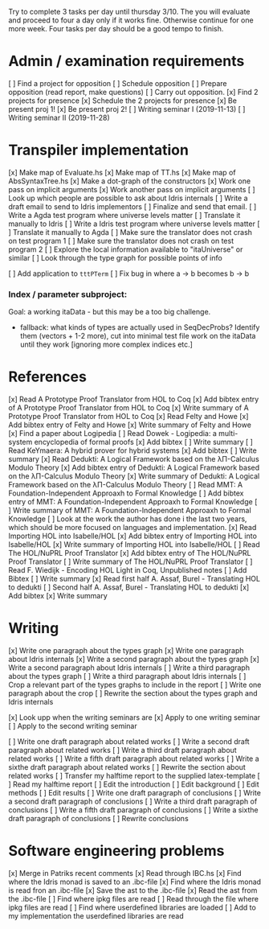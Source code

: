 Try to complete 3 tasks per day until thursday 3/10. The you will evaluate and
proceed to four a day only if it works fine. Otherwise continue for one more
week. Four tasks per day should be a good tempo to finish.

Admin / examination requirements
============
[ ] Find a project for opposition
[ ] Schedule opposition
[ ] Prepare opposition (read report, make questions)
[ ] Carry out opposition.
[x] Find 2 projects for presence
[x] Schedule the 2 projects for presence
[x] Be present proj 1!
[x] Be present proj 2!
[ ] Writing seminar I (2019-11-13)
[ ] Writing seminar II (2019-11-28)


Transpiler implementation
=========================
[x] Make map of Evaluate.hs
[x] Make map of TT.hs
[x] Make map of AbsSyntaxTree.hs
[x] Make a dot-graph of the constructors
[x] Work one pass on implicit arguments
[x] Work another pass on implicit arguments
[ ] Look up which people are possible to ask about Idris internals
[ ] Write a draft email to send to Idris implementors
[ ] Finalize and send that email.
[ ] Write a Agda test program where universe levels matter
[ ] Translate it manually to Idris
[ ] Write a Idris test program where universe levels matter
[ ] Translate it manually to Agda
[ ] Make sure the translator does not crash on test program 1
[ ] Make sure the translator does not crash on test program 2
[ ] Explore the local information available to "itaUniverse" or similar
[ ] Look through the type graph for possible points of info

[ ] Add application to `tttPTerm`
[ ] Fix bug in where a -> b becomes b -> b

### Index / parameter subproject:
Goal: a working itaData - but this may be a too big challenge.
- fallback: what kinds of types are actually used in SeqDecProbs?
   Identify them (vectors + 1-2 more), cut into minimal test file
   work on the itaData until they work [ignoring more complex indices etc.]

References
==========
[x] Read A Prototype Proof Translator from HOL to Coq
[x]   Add bibtex entry of A Prototype Proof Translator from HOL to Coq
[x]   Write summary of A Prototype Proof Translator from HOL to Coq
[x] Read Felty and Howe
[x]   Add bibtex entry of Felty and Howe
[x]   Write summary of Felty and Howe
[x] Find a paper about Logipedia
[ ] Read Dowek - Logipedia: a multi-system encyclopedia of formal proofs
[x]   Add bibtex
[ ]   Write summary
[ ] Read KeYmaera: A hybrid prover for hybrid systems
[x]   Add bibtex
[ ]   Write summary
[x] Read Dedukti: A Logical Framework based on the λΠ-Calculus Modulo Theory
[x]   Add bibtex entry of Dedukti: A Logical Framework based on the λΠ-Calculus Modulo Theory
[x]   Write summary of Dedukti: A Logical Framework based on the λΠ-Calculus Modulo Theory
[ ] Read MMT: A Foundation-Independent Approaxh to Formal Knowledge
[ ]   Add bibtex entry of MMT: A Foundation-Independent Approaxh to Formal Knowledge
[ ]   Write summary of MMT: A Foundation-Independent Approaxh to Formal Knowledge
[ ] Look at the work the author has done i the last two years, which should be
    more focused on languages and implementation.
[x] Read Importing HOL into Isabelle/HOL
[x]   Add bibtex entry of Importing HOL into Isabelle/HOL
[x]   Write summary of Importing HOL into Isabelle/HOL
[ ] Read The HOL/NuPRL Proof Translator
[x]   Add bibtex entry of The HOL/NuPRL Proof Translator
[ ]   Write summary of The HOL/NuPRL Proof Translator
[ ] Read F. Wiedijk - Encoding HOL Light in Coq, Unpublished notes
[ ]   Add Bibtex
[ ]   Write summary
[x] Read first half A. Assaf, Burel - Translating HOL to dedukti
[ ]   Second half A. Assaf, Burel - Translating HOL to dedukti
[x]   Add bibtex
[x]   Write summary

Writing
=======
[x] Write one paragraph about the types graph
[x] Write one paragraph about Idris internals
[x] Write a second paragraph about the types graph
[x] Write a second paragraph about Idris internals
[ ] Write a third paragraph about the types graph
[ ] Write a third paragraph about Idris internals
[ ] Crop a relevant part of the types graphs to include in the report
[ ] Write one paragraph about the crop
[ ] Rewrite the section about the types graph and Idris internals

[x] Look upp when the writing seminars are
[x] Apply to one writing seminar
[ ] Apply to the second writing seminar

[ ] Write one draft paragraph about related works
[ ] Write a second draft paragraph about related works
[ ] Write a third draft paragraph about related works
[ ] Write a fifth draft paragraph about related works
[ ] Write a sixthe draft paragraph about related works
[ ] Rewrite the section about related works
[ ] Transfer my halftime report to the supplied latex-template
[ ] Read my halftime report
[ ] Edit the introduction
[ ] Edit background
[ ] Edit methods
[ ] Edit results
[ ] Write one draft paragraph of conclusions
[ ] Write a second draft paragraph of conclusions
[ ] Write a third draft paragraph of conclusions
[ ] Write a fifth draft paragraph of conclusions
[ ] Write a sixthe draft paragraph of conclusions
[ ] Rewrite conclusions

Software engineering problems
=============================
[x] Merge in Patriks recent comments
[x] Read through IBC.hs
[x] Find where the Idris monad is saved to an .ibc-file
[x] Find where the Idris monad is read fron an .ibc-file
[x] Save the ast to the .ibc-file
[x] Read the ast from the .ibc-file
[ ] Find where ipkg files are read
[ ] Read through the file where ipkg files are read
[ ] Find where userdefined libraries are loaded
[ ] Add to my implementation the userdefined libraries are read
